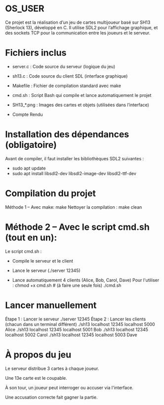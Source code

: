 # OS_USER
Ce projet est la réalisation d’un jeu de cartes multijoueur basé sur SH13 (Sherlock 13), développé en C.
Il utilise SDL2 pour l’affichage graphique, et des sockets TCP pour la communication entre les joueurs et le serveur.

# Fichiers inclus

- server.c	: Code source du serveur (logique du jeu)
  
-  sh13.c	: Code source du client SDL (interface graphique)

-  Makefile	: Fichier de compilation standard avec make

-  cmd.sh	: Script Bash qui compile et lance automatiquement le projet

-  SH13_*.png	: Images des cartes et objets (utilisées dans l’interface)

-  Compte Rendu

  # Installation des dépendances (obligatoire)
  Avant de compiler, il faut installer les bibliothèques SDL2 suivantes :
  - sudo apt update
  - sudo apt install libsdl2-dev libsdl2-image-dev libsdl2-ttf-dev

# Compilation du projet
Méthode 1 – Avec make:
          make
Nettoyer la compilation :
      make clean
# Méthode 2 – Avec le script cmd.sh (tout en un):
Le script cmd.sh :

- Compile le serveur et le client

- Lance le serveur (./server 12345)

- Lance automatiquement 4 clients (Alice, Bob, Carol, Dave)
Pour l'utiliser :
      chmod +x cmd.sh   # (à faire une seule fois)
      ./cmd.sh
# Lancer manuellement
Étape 1 : Lancer le serveur
      ./server 12345
Étape 2 : Lancer les clients (chacun dans un terminal différent)
      ./sh13 localhost 12345 localhost 5000 Alice
      ./sh13 localhost 12345 localhost 5001 Bob
      ./sh13 localhost 12345 localhost 5002 Carol
      ./sh13 localhost 12345 localhost 5003 Dave

# À propos du jeu

Le serveur distribue 3 cartes à chaque joueur.

Une 13e carte est le coupable.

À son tour, un joueur peut interroger ou accuser via l'interface.

Une accusation correcte fait gagner la partie.



